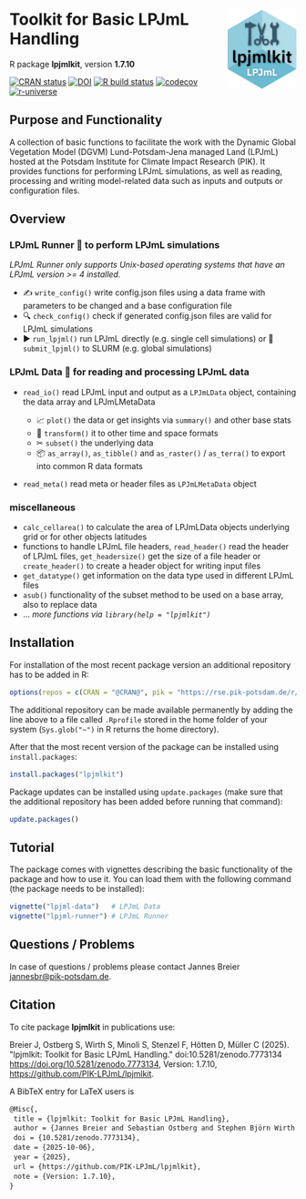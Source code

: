# <a href=''><img src='inst/img/logo.png' align='right' alt='logo' height=139 /></a> Toolkit for Basic LPJmL Handling

R package **lpjmlkit**, version **1.7.10**

[![CRAN status](https://www.r-pkg.org/badges/version/lpjmlkit)](https://cran.r-project.org/package=lpjmlkit) [![DOI](https://zenodo.org/badge/DOI/10.5281/zenodo.7773134.svg)](https://doi.org/10.5281/zenodo.7773134) [![R build status](https://github.com/PIK-LPJmL/lpjmlkit/workflows/check/badge.svg)](https://github.com/PIK-LPJmL/lpjmlkit/actions) [![codecov](https://codecov.io/gh/PIK-LPJmL/lpjmlkit/branch/master/graph/badge.svg)](https://app.codecov.io/gh/PIK-LPJmL/lpjmlkit) [![r-universe](https://pik-piam.r-universe.dev/badges/lpjmlkit)](https://pik-piam.r-universe.dev/builds)

## Purpose and Functionality

A collection of basic functions to facilitate the work with the
    Dynamic Global Vegetation Model (DGVM) Lund-Potsdam-Jena managed Land
    (LPJmL) hosted at the Potsdam Institute for Climate Impact Research (PIK).
    It provides functions for performing LPJmL simulations, as well as reading,
    processing and writing model-related data such as inputs and outputs or
    configuration files.
## Overview

### **LPJmL Runner &#127939;**  to perform LPJmL simulations
   *LPJmL Runner only supports Unix-based operating systems that have an LPJmL version >= 4 installed.*
- &#9997; `write_config()` write config.json files using a data frame with parameters to be changed and a base configuration file
- &#128269; `check_config()` check if generated config.json files are valid for LPJmL simulations
- &#9654; `run_lpjml()` run LPJmL directly (e.g. single cell simulations) or &#128640; `submit_lpjml()` to SLURM (e.g. global simulations)


### **LPJmL Data &#128190;** for reading and processing LPJmL data
- `read_io()` read LPJmL input and output as a `LPJmLData` object, containing the data array and LPJmLMetaData
    - &#128200; `plot()` the data or get insights via `summary()` and other base stats
    - &#128257; `transform()` it to other time and space formats
    - &#9986; `subset()` the underlying data
    - &#128230; `as_array()`, `as_tibble()` and `as_raster()` / `as_terra()` to export into common R data formats

- `read_meta()` read meta or header files as `LPJmLMetaData` object

### **miscellaneous**
- `calc_cellarea()` to calculate the area of LPJmLData objects underlying grid
or for other objects latitudes
- functions to handle LPJmL file headers, `read_header()` read the header of LPJmL files, `get_headersize()` get the size of a file header or `create_header()` to create a header object for writing input files
- `get_datatype()` get information on the data type used in different LPJmL files
- `asub()` functionality of the subset method to be used on a base array, also to replace data
- ... *more functions via `library(help = "lpjmlkit")`*

## Installation

For installation of the most recent package version an additional repository has to be added in R:

```r
options(repos = c(CRAN = "@CRAN@", pik = "https://rse.pik-potsdam.de/r/packages"))
```
The additional repository can be made available permanently by adding the line above to a file called `.Rprofile` stored in the home folder of your system (`Sys.glob("~")` in R returns the home directory).

After that the most recent version of the package can be installed using `install.packages`:

```r 
install.packages("lpjmlkit")
```

Package updates can be installed using `update.packages` (make sure that the additional repository has been added before running that command):

```r 
update.packages()
```

## Tutorial

The package comes with vignettes describing the basic functionality of the package and how to use it. You can load them with the following command (the package needs to be installed):

```r
vignette("lpjml-data")   # LPJmL Data
vignette("lpjml-runner") # LPJmL Runner
```

## Questions / Problems

In case of questions / problems please contact Jannes Breier <jannesbr@pik-potsdam.de>.

## Citation

To cite package **lpjmlkit** in publications use:

Breier J, Ostberg S, Wirth S, Minoli S, Stenzel F, Hötten D, Müller C (2025). "lpjmlkit: Toolkit for Basic LPJmL Handling." doi:10.5281/zenodo.7773134 <https://doi.org/10.5281/zenodo.7773134>, Version: 1.7.10, <https://github.com/PIK-LPJmL/lpjmlkit>.

A BibTeX entry for LaTeX users is

 ```latex
@Misc{,
  title = {lpjmlkit: Toolkit for Basic LPJmL Handling},
  author = {Jannes Breier and Sebastian Ostberg and Stephen Björn Wirth and Sara Minoli and Fabian Stenzel and David Hötten and Christoph Müller},
  doi = {10.5281/zenodo.7773134},
  date = {2025-10-06},
  year = {2025},
  url = {https://github.com/PIK-LPJmL/lpjmlkit},
  note = {Version: 1.7.10},
}
```
